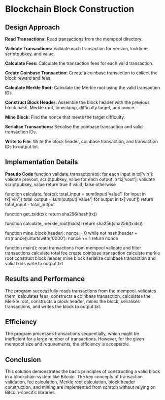 # Blockchain Block Construction

## Design Approach

**Read Transactions:** Read transactions from the mempool directory.

**Validate Transactions:** Validate each transaction for version, locktime, scriptpubkey, and value.

**Calculate Fees:** Calculate the transaction fees for each valid transaction.

**Create Coinbase Transaction:** Create a coinbase transaction to collect the block reward and fees.

**Calculate Merkle Root:** Calculate the Merkle root using the valid transaction IDs.

**Construct Block Header:** Assemble the block header with the previous block hash, Merkle root, timestamp, difficulty target, and nonce.

**Mine Block:** Find the nonce that meets the target difficulty.

**Serialise Transactions:** Serialise the coinbase transaction and valid transaction IDs.

**Write to File:** Write the block header, coinbase transaction, and transaction IDs to output.txt.


## Implementation Details
**Pseudo Code**
function validate_transaction(tx):
    for each input in tx['vin']:
        validate prevout, scriptpubkey, value
    for each output in tx['vout']:
        validate scriptpubkey, value
    return true if valid, false otherwise

function calculate_fee(tx):
    total_input = sum(input['value'] for input in tx['vin'])
    total_output = sum(output['value'] for output in tx['vout'])
    return total_input - total_output

function get_txid(tx):
    return sha256(hash(tx))

function calculate_merkle_root(txids):
    return sha256(sha256(txids))

function mine_block(header):
    nonce = 0
    while not hash(header + str(nonce)).startswith('0000'):
        nonce += 1
    return nonce

function main():
    read transactions from mempool
    validate and filter transactions
    calculate total fee
    create coinbase transaction
    calculate merkle root
    construct block header
    mine block
    serialize coinbase transaction and valid txids
    write to output.txt


## Results and Performance
The program successfully reads transactions from the mempool, validates them, calculates fees, constructs a coinbase transaction, calculates the Merkle root, constructs a block header, mines the block, serialises transactions, and writes the block to output.txt.

## Efficiency
The program processes transactions sequentially, which might be inefficient for a large number of transactions. However, for the given mempool size and requirements, the efficiency is acceptable.

## Conclusion
This solution demonstrates the basic principles of constructing a valid block in a blockchain system like Bitcoin. The key concepts of transaction validation, fee calculation, Merkle root calculation, block header construction, and mining are implemented from scratch without relying on Bitcoin-specific libraries.